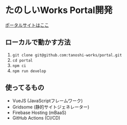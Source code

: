 # たのしいWorks Portal開発

[ポータルサイトはここ](https://portal.tanoshii.work)

## ローカルで動かす方法

1. `git clone git@github.com:tanoshi-works/portal.git`
2. `cd portal`
3. `npm ci`
4. `npm run develop`

## 使ってるもの

- VueJS (JavaScriptフレームワーク)
- Gridsome (静的サイトジェネレーター)
- Firebase Hosting (mBaaS)
- GitHub Actions (CI/CD)
